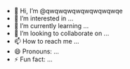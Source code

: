 - 👋 Hi, I’m @qwqwqwqwqwqwqwqwqe
- 👀 I’m interested in ...
- 🌱 I’m currently learning ...
- 💞️ I’m looking to collaborate on ...
- 📫 How to reach me ...
- 😄 Pronouns: ...
- ⚡ Fun fact: ...

<!---
qwqwqwqwqwqwqwqwqe/qwqwqwqwqwqwqwqwqe is a ✨ special ✨ repository because its `README.md` (this file) appears on your GitHub profile.
You can click the Preview link to take a look at your changes.
--->
